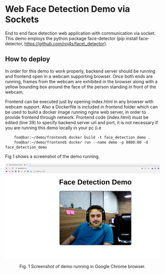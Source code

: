 # Web Face Detection Demo via Sockets

End to end face detection web application with communication via socket. This demo employs the python package
face-detector (pip install face-detector, https://github.com/roj4s/face\_detector).

## How to deploy

In order for this demo to work properly, backend server should be running and frontend open in a webcam supporting browser. Once both ends are running, frames from the webcam are exhibited in the browser along with a yellow bounding box around the face of the person standing in front of the webcam.

Frontend can be executed just by opening index.html in any browser with webcam
support. Also a Dockerfile is included in frontend folder which can be used to
build a docker image running nginx web server, in order to provide frontend
through network. Frontend code (index.html) must be edited (line 39) to specify
backend server url and port, it is not necessary if you are running this demo
locally in your pc (i.e

```console
    foo@bar:~/demo/frontend$ docker build -t face_detection_demo .
    foo@bar:~/demo/frontend$ docker run --name demo -p 8080:80 -d face_detection_demo
```

Fig 1 shows a screenshot of the demo running.

<div style="text-align:center">
<img src="https://raw.githubusercontent.com/roj4s/face_detection_server_socket/master/sample.png" />
<p>Fig. 1 Screenshot of demo running in Google Chrome browser.</p>
</div>


